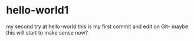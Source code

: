 # hello-world1
my second try at hello-world
this is my first commit and edit on Git- maybe this will start to make sense now?
